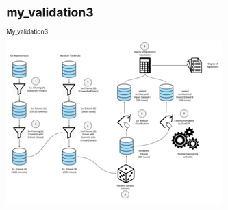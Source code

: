 # my_validation3
My_validation3

![My analysis of commits and issues from Cassanddra](https://raw.githubusercontent.com/armandossrecife/my_validation3/main/my_method_analysis_commits_issues.jpg)
